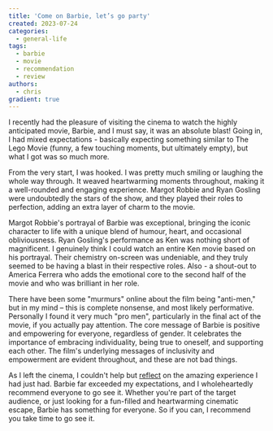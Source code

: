 ```yaml
---
title: 'Come on Barbie, let’s go party'
created: 2023-07-24
categories:
  - general-life
tags:
  - barbie
  - movie
  - recommendation
  - review
authors:
  - chris
gradient: true
---
```


I recently had the pleasure of visiting the cinema to watch the highly anticipated movie, Barbie, and I must say, it was an absolute blast! Going in, I had mixed expectations - basically expecting something similar to The Lego Movie (funny, a few touching moments, but ultimately empty), but what I got was so much more.

From the very start, I was hooked. I was pretty much smiling or laughing the whole way through. It weaved heartwarming moments throughout, making it a well-rounded and engaging experience. Margot Robbie and Ryan Gosling were undoubtedly the stars of the show, and they played their roles to perfection, adding an extra layer of charm to the movie.

Margot Robbie's portrayal of Barbie was exceptional, bringing the iconic character to life with a unique blend of humour, heart, and occasional obliviousness. Ryan Gosling's performance as Ken was nothing short of magnificent. I genuinely think I could watch an entire Ken movie based on his portrayal. Their chemistry on-screen was undeniable, and they truly seemed to be having a blast in their respective roles. Also - a shout-out to America Ferrera who adds the emotional core to the second half of the movie and who was brilliant in her role.

There have been some "murmurs" online about the film being "anti-men," but in my mind – this is complete nonsense, and most likely performative. Personally I found it very much "pro men", particularly in the final act of the movie, if you actually pay attention. The core message of Barbie is positive and empowering for everyone, regardless of gender. It celebrates the importance of embracing individuality, being true to oneself, and supporting each other. The film's underlying messages of inclusivity and empowerment are evident throughout, and these are not bad things.

As I left the cinema, I couldn't help but [reflect](https://bsky.app/profile/chrismcleod.dev/post/3k34gi4hce62r) on the amazing experience I had just had. Barbie far exceeded my expectations, and I wholeheartedly recommend everyone to go see it. Whether you're part of the target audience, or just looking for a fun-filled and heartwarming cinematic escape, Barbie has something for everyone. So if you can, I recommend you take time to go see it.
